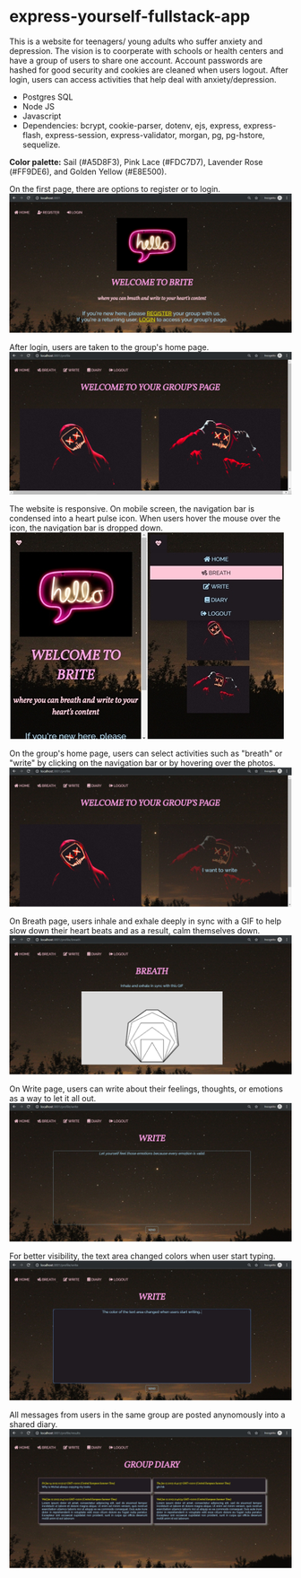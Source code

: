 # express-yourself-fullstack-app
This is a website for teenagers/ young adults who suffer anxiety and depression. The vision is to coorperate with schools or health centers and have a group of users to share one account. Account passwords are hashed for good security and cookies are cleaned when users logout. After login, users can access activities that help deal with anxiety/depression.
* Postgres SQL
* Node JS
* Javascript
* Dependencies: bcrypt, cookie-parser, dotenv, ejs, express, express-flash, express-session, express-validator, morgan, pg, pg-hstore, sequelize.

**Color palette:** Sail (#A5D8F3), Pink Lace (#FDC7D7), Lavender Rose (#FF9DE6), and Golden Yellow (#E8E500).

On the first page, there are options to register or to login.  
![Front Page](public/images/screenshots/1.jpg)

After login, users are taken to the group's home page.
![Group Page](public/images/screenshots/2.jpg)

The website is responsive. On mobile screen, the navigation bar is condensed into a heart pulse icon. When users hover the mouse over the icon, the navigation bar is dropped down.
![Mobile view](public/images/screenshots/3.jpg)

On the group's home page, users can select activities such as "breath" or "write" by clicking on the navigation bar or by hovering over the photos.
![Group Page](public/images/screenshots/4.jpg)

On Breath page, users inhale and exhale deeply in sync with a GIF to help slow down their heart beats and as a result, calm themselves down.
![Breath Page](public/images/screenshots/5.jpg)

On Write page, users can write about their feelings, thoughts, or emotions as a way to let it all out. 
![Write Page](public/images/screenshots/6.jpg)

For better visibility, the text area changed colors when user start typing.
![Write Page](public/images/screenshots/7.jpg)

All messages from users in the same group are posted anynomously into a shared diary.
![Diary Page](public/images/screenshots/8.jpg)


